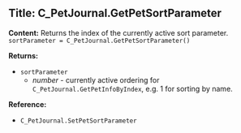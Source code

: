 ## Title: C_PetJournal.GetPetSortParameter

**Content:**
Returns the index of the currently active sort parameter.
`sortParameter = C_PetJournal.GetPetSortParameter()`

**Returns:**
- `sortParameter`
  - *number* - currently active ordering for `C_PetJournal.GetPetInfoByIndex`, e.g. 1 for sorting by name.

**Reference:**
- `C_PetJournal.SetPetSortParameter`